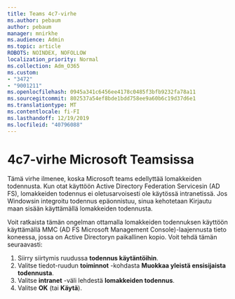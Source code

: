 ```yaml
---
title: Teams 4c7-virhe
ms.author: pebaum
author: pebaum
manager: mnirkhe
ms.audience: Admin
ms.topic: article
ROBOTS: NOINDEX, NOFOLLOW
localization_priority: Normal
ms.collection: Adm_O365
ms.custom:
- "3472"
- "9001211"
ms.openlocfilehash: 0945a341c6456ee4178c0485f3bfb9232fa78a11
ms.sourcegitcommit: 802537a54ef8bde1bdd758ee9a60b6c19d37d6e1
ms.translationtype: MT
ms.contentlocale: fi-FI
ms.lasthandoff: 12/19/2019
ms.locfileid: "40796088"
---
```

# <a name="4c7-error-in-microsoft-teams"></a>4c7-virhe Microsoft Teamsissa

Tämä virhe ilmenee, koska Microsoft teams edellyttää lomakkeiden todennusta. Kun otat käyttöön Active Directory Federation Servicesin (AD FS), lomakkeiden todennus ei oletusarvoisesti ole käytössä intranetissä. Jos Windowsin integroitu todennus epäonnistuu, sinua kehotetaan Kirjautu maan sisään käyttämällä lomakkeiden todennusta.

Voit ratkaista tämän ongelman ottamalla lomakkeiden todennuksen käyttöön käyttämällä MMC (AD FS Microsoft Management Console)-laajennusta tieto koneessa, jossa on Active Directoryn paikallinen kopio. Voit tehdä tämän seuraavasti: 

1. Siirry siirtymis ruudussa **todennus käytäntöihin**.
2. Valitse tiedot-ruudun **toiminnot** -kohdasta **Muokkaa yleistä ensisijaista todennusta**.
3. Valitse **intranet** -väli lehdestä **lomakkeiden todennus**.
4. Valitse **OK** (tai **Käytä**).